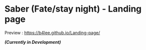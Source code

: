 # Saber (Fate/stay night) - Landing page
Preview : https://b4lee.github.io/Landing-page/

 ***(Currently in Development)***
